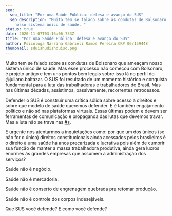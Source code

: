 ```yaml
---
seo:
  seo_title: "Por uma Saúde Pública: defesa e avanço do SUS"
  seo_description: "Muito tem se falado sobre as condutas de Bolsonaro que ameaçam
    nosso sistema único de saúde. "
status: true
date: 2020-11-07T03:16:06.733Z
title: "Por uma Saúde Pública: defesa e avanço do SUS"
author: Psicóloga Nárrina Gabrieli Ramos Pereira CRP 06/159448
thumbnail: sduishudishduisd.png
---
```

<!--StartFragment-->

Muito tem se falado sobre as condutas de Bolsonaro que ameaçam nosso sistema único de saúde. Mas esse processo não começou com Bolsonaro, é projeto antigo e tem uns pontos bem legais sobre isso lá no perfil do @juliano.baltazar. O SUS foi resultado de um momento histórico e conquista fundamental para a luta das trabalhadoras e trabalhadores do Brasil. Mas nas últimas décadas, assistimos, passivamente, recorrentes retrocessos.

Defender o SUS é construir uma crítica sólida sobre acesso a direitos e sobre que modelo de saúde queremos defender. E é também engajamento político e não só nas plataformas virtuais. Essas últimas podem e devem ser ferramentas de comunicação e propaganda das lutas que devemos travar. Mas a luta não se trava nas [\#s](https://www.facebook.com/hashtag/s?__eep__=6&__cft__[0]=AZXmFD7N4ZzKn3GkNJK17C_01kY4Ad74o5nqB4e0nluIaU-VoDe1uSXY3Py4e7yCvDVRS0gn2Cz-MwiGcYj69YLcIOWqshKshIn3gPUMKD2Q6a4f9oOXp2YPefeKCNyIxwRamt-yjfbEwttTJw9GA2_B&__tn__=*NK-R).

É urgente nos atentarmos a inquietações como: por que um dos únicos (se não for o único) direitos constitucionais ainda acessados pelos brasileiros é o direito à uma saúde há anos precarizada e lucrativa pois além de cumprir sua função de manter a massa trabalhadora produtiva, ainda gera lucros enormes às grandes empresas que assumem a administração dos serviços?

Saúde não é negócio.

Saúde não é mercadoria.

Saúde não é conserto de engrenagem quebrada pra retomar produção.

Saúde não é controle dos corpos indesejáveis.

Que SUS você defende? E como você defende?

<!--EndFragment-->